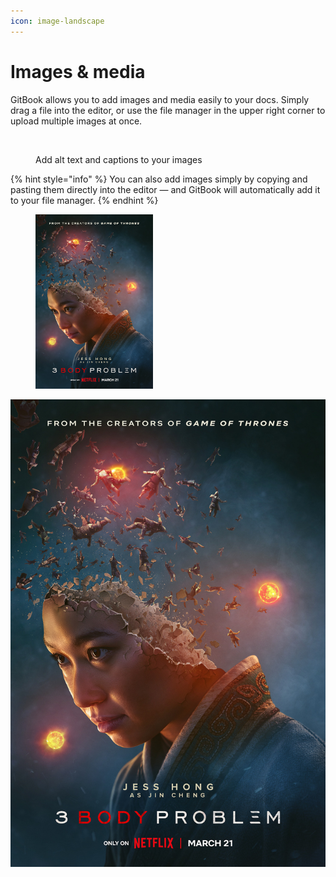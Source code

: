 ```yaml
---
icon: image-landscape
---
```


# Images & media

GitBook allows you to add images and media easily to your docs. Simply drag a file into the editor, or use the file manager in the upper right corner to upload multiple images at once.

<figure><img src="https://gitbookio.github.io/onboarding-template-images/images-hero.png" alt=""><figcaption><p>Add alt text and captions to your images</p></figcaption></figure>

{% hint style="info" %}
You can also add images simply by copying and pasting them directly into the editor — and GitBook will automatically add it to your file manager.
{% endhint %}

<figure><img src="../.gitbook/assets/three_body_problem_karakterposzterek4.jpg" alt="" width="188"><figcaption></figcaption></figure>

![3 body](../.gitbook/assets/three\_body\_problem\_karakterposzterek4.jpg)
